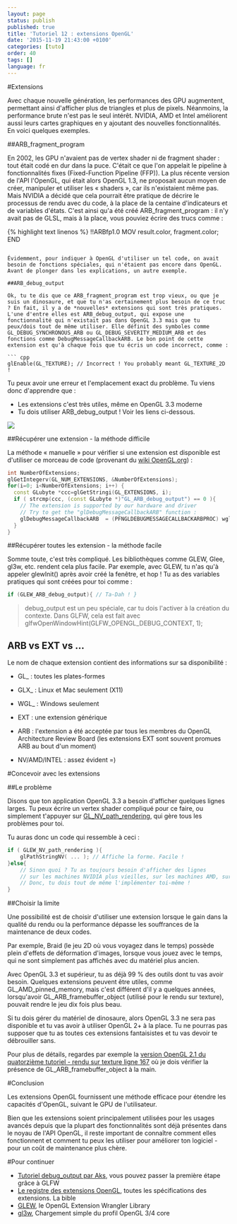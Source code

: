 ```yaml
---
layout: page
status: publish
published: true
title: 'Tutoriel 12 : extensions OpenGL'
date: '2015-11-19 21:43:00 +0100'
categories: [tuto]
order: 40
tags: []
language: fr
---
```


#Extensions

Avec chaque nouvelle génération, les performances des GPU augmentent, permettant ainsi d'afficher plus de triangles et plus de pixels. Néanmoins, la performance brute n'est pas le seul intérêt. NVIDIA, AMD et Intel améliorent aussi leurs cartes graphiques en y ajoutant des nouvelles fonctionnalités. En voici quelques exemples.

##ARB_fragment_program

En 2002, les GPU n'avaient pas de vertex shader ni de fragment shader : tout était codé en dur dans la puce. C'était ce que l'on appelait le pipeline à fonctionnalités fixes (Fixed-Function Pipeline (FFP)). La plus récente version de l'API l'OpenGL, qui était alors OpenGL 1.3, ne proposait aucun moyen de créer, manipuler et utiliser les « shaders », car ils n'existaient même pas. Mais NVIDIA a décidé que cela pourrait être pratique de décrire le processus de rendu avec du code, à la place de la centaine d'indicateurs et de variables d'états. C'est ainsi qu'a été créé ARB_fragment_program : il n'y avait pas de GLSL, mais à la place, vous pouviez écrire des trucs comme :

{% highlight text linenos %}
!!ARBfp1.0 MOV result.color, fragment.color; END
```

Évidemment, pour indiquer à OpenGL d'utiliser un tel code, on avait besoin de fonctions spéciales, qui n'étaient pas encore dans OpenGL. Avant de plonger dans les explications, un autre exemple.

##ARB_debug_output

Ok, tu te dis que ce ARB_fragment_program est trop vieux, ou que je suis un dinosaure, et que tu n'as certainement plus besoin de ce truc ? En fait, il y a de *nouvelles* extensions qui sont très pratiques. L'une d'entre elles est ARB_debug_output, qui expose une fonctionnalité qui n'existait pas dans OpenGL 3.3 mais que tu peux/dois tout de même utiliser. Elle définit des symboles comme GL_DEBUG_SYNCHRONOUS_ARB ou GL_DEBUG_SEVERITY_MEDIUM_ARB et des fonctions comme DebugMessageCallbackARB. Le bon point de cette extension est qu'à chaque fois que tu écris un code incorrect, comme :

``` cpp
glEnable(GL_TEXTURE); // Incorrect ! You probably meant GL_TEXTURE_2D !
```

Tu peux avoir une erreur et l'emplacement exact du problème.
Tu viens donc d'apprendre que :

* Les extensions c'est très utiles, même en OpenGL 3.3 moderne
* Tu dois utiliser ARB_debug_output ! Voir les liens ci-dessous.

![]({{site.baseurl}}/assets/images/tuto-12-ogl-ext/breakpoint.png)

##Récupérer une extension - la méthode difficile

La méthode « manuelle » pour vérifier si une extension est disponible est d'utiliser ce morceau de code (provenant du [wiki OpenGL.org](http://www.opengl.org/wiki/GlGetString)) :

``` cpp
int NumberOfExtensions;
glGetIntegerv(GL_NUM_EXTENSIONS, &NumberOfExtensions);
for(i=0; i<NumberOfExtensions; i++) {
  const GLubyte *ccc=glGetStringi(GL_EXTENSIONS, i);
  if ( strcmp(ccc, (const GLubyte *)"GL_ARB_debug_output") == 0 ){
    // The extension is supported by our hardware and driver
    // Try to get the "glDebugMessageCallbackARB" function :
    glDebugMessageCallbackARB  = (PFNGLDEBUGMESSAGECALLBACKARBPROC) wglGetProcAddress("glDebugMessageCallbackARB");
  }
}
```

##Récupérer toutes les extension - la méthode facile

Somme toute, c'est très compliqué. Les bibliothèques comme GLEW, Glee, gl3w, etc. rendent cela plus facile. Par exemple, avec GLEW, tu n'as qu'à appeler glewInit() après avoir créé la fenêtre, et hop ! Tu as des variables pratiques qui sont créées pour toi comme :

``` cpp
if (GLEW_ARB_debug_output){ // Ta-Dah ! }
```

> debug_output est un peu spéciale, car tu dois l'activer à la création du contexte. Dans GLFW, cela est fait avec glfwOpenWindowHint(GLFW_OPENGL_DEBUG_CONTEXT, 1);

## ARB vs EXT vs ...

Le nom de chaque extension contient des informations sur sa disponibilité :

* GL_ : toutes les plates-formes
* GLX_ : Linux et Mac seulement (X11)
* WGL_ : Windows seulement

* EXT : une extension générique

* ARB : l'extension a été acceptée par tous les membres du OpenGL Architecture Review Board (les extensions EXT sont souvent promues ARB au bout d'un moment)

* NV/AMD/INTEL : assez évident =)

#Concevoir avec les extensions

##Le problème

Disons que ton application OpenGL 3.3 a besoin d'afficher quelques lignes larges. Tu peux écrire un vertex shader compliqué pour ce faire, ou simplement t'appuyer sur [GL_NV_path_rendering](http://www.opengl.org/registry/specs/NV/path_rendering.txt), qui gère tous les problèmes pour toi.

Tu auras donc un code qui ressemble à ceci :
``` cpp
if ( GLEW_NV_path_rendering ){ 
    glPathStringNV( ... ); // Affiche la forme. Facile !
}else{ 
    // Sinon quoi ? Tu as toujours besoin d'afficher des lignes
    // sur les machines NVIDIA plus vieilles, sur les machines AMD, sur les machines INTEL !
    // Donc, tu dois tout de même l'implémenter toi-même ! 
}
```

##Choisir la limite

Une possibilité est de choisir d'utiliser une extension lorsque le gain dans la qualité du rendu ou la performance dépasse les souffrances de la maintenance de deux codes.

Par exemple, Braid (le jeu 2D où vous voyagez dans le temps) possède plein d'effets de déformation d'images, lorsque vous jouez avec le temps, qui ne sont simplement pas affichés avec du matériel plus ancien.

Avec OpenGL 3.3 et supérieur, tu as déjà 99 % des outils dont tu vas avoir besoin. Quelques extensions peuvent être utiles, comme GL_AMD_pinned_memory, mais c'est différent d'il y a quelques années, lorsqu'avoir GL_ARB_framebuffer_object (utilisé pour le rendu sur texture), pouvait rendre le jeu dix fois plus beau.

Si tu dois gérer du matériel de dinosaure, alors OpenGL 3.3 ne sera pas disponible et tu vas avoir à utiliser OpenGL 2+ à la place. Tu ne pourras pas supposer que tu as toutes ces extensions fantaisistes et tu vas devoir te débrouiller sans.

Pour plus de détails, regardes par exemple la [version OpenGL 2.1 du quatorzième tutoriel - rendu sur texture ligne 167](https://github.com/opengl-tutorials/ogl/blob/2.1_branch/tutorial14_render_to_texture/tutorial14.cpp#L167) où je dois vérifier la présence de GL_ARB_framebuffer_object à la main.

#Conclusion

Les extensions OpenGL fournissent une méthode efficace pour étendre les capacités d'OpenGL, suivant le GPU de l'utilisateur.

Bien que les extensions soient principalement utilisées pour les usages avancés depuis que la plupart des fonctionnalités sont déjà présentes dans le noyau de l'API OpenGL, il reste important de connaître comment elles fonctionnent et comment tu peux les utiliser pour améliorer ton logiciel - pour un coût de maintenance plus chère.

#Pour continuer

* [Tutoriel debug_output par Aks](http://sites.google.com/site/opengltutorialsbyaks/introduction-to-opengl-4-1---tutorial-05), vous pouvez passer la première étape grâce à GLFW
* [Le registre des extensions OpenGL](http://www.opengl.org/registry/), toutes les spécifications des extensions. La bible
* [GLEW](http://glew.sourceforge.net/), le OpenGL Extension Wrangler Library
* [gl3w](https://github.com/skaslev/gl3w), Chargement simple du profil OpenGL 3/4 core
